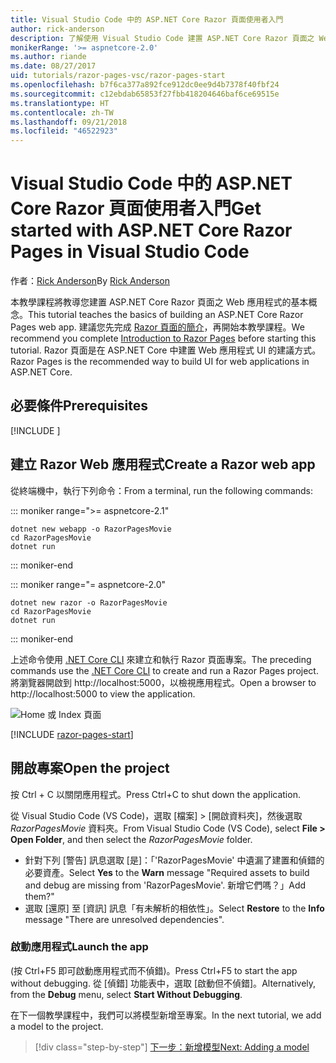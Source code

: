 ```yaml
---
title: Visual Studio Code 中的 ASP.NET Core Razor 頁面使用者入門
author: rick-anderson
description: 了解使用 Visual Studio Code 建置 ASP.NET Core Razor 頁面之 Web 應用程式的基本概念。
monikerRange: '>= aspnetcore-2.0'
ms.author: riande
ms.date: 08/27/2017
uid: tutorials/razor-pages-vsc/razor-pages-start
ms.openlocfilehash: b7f6ca377a892fce912dc0ee9d4b7378f40fbf24
ms.sourcegitcommit: c12ebdab65853f27fbb418204646baf6ce69515e
ms.translationtype: HT
ms.contentlocale: zh-TW
ms.lasthandoff: 09/21/2018
ms.locfileid: "46522923"
---
```

# <a name="get-started-with-aspnet-core-razor-pages-in-visual-studio-code"></a><span data-ttu-id="4bcb5-103">Visual Studio Code 中的 ASP.NET Core Razor 頁面使用者入門</span><span class="sxs-lookup"><span data-stu-id="4bcb5-103">Get started with ASP.NET Core Razor Pages in Visual Studio Code</span></span>

<span data-ttu-id="4bcb5-104">作者：[Rick Anderson](https://twitter.com/RickAndMSFT)</span><span class="sxs-lookup"><span data-stu-id="4bcb5-104">By [Rick Anderson](https://twitter.com/RickAndMSFT)</span></span>

<span data-ttu-id="4bcb5-105">本教學課程將教導您建置 ASP.NET Core Razor 頁面之 Web 應用程式的基本概念。</span><span class="sxs-lookup"><span data-stu-id="4bcb5-105">This tutorial teaches the basics of building an ASP.NET Core Razor Pages web app.</span></span> <span data-ttu-id="4bcb5-106">建議您先完成 [Razor 頁面的簡介](xref:razor-pages/index)，再開始本教學課程。</span><span class="sxs-lookup"><span data-stu-id="4bcb5-106">We recommend you complete [Introduction to Razor Pages](xref:razor-pages/index) before starting this tutorial.</span></span> <span data-ttu-id="4bcb5-107">Razor 頁面是在 ASP.NET Core 中建置 Web 應用程式 UI 的建議方式。</span><span class="sxs-lookup"><span data-stu-id="4bcb5-107">Razor Pages is the recommended way to build UI for web applications in ASP.NET Core.</span></span>

## <a name="prerequisites"></a><span data-ttu-id="4bcb5-108">必要條件</span><span class="sxs-lookup"><span data-stu-id="4bcb5-108">Prerequisites</span></span>

[!INCLUDE [](~/includes/net-core-prereqs-vscode.md)]

## <a name="create-a-razor-web-app"></a><span data-ttu-id="4bcb5-109">建立 Razor Web 應用程式</span><span class="sxs-lookup"><span data-stu-id="4bcb5-109">Create a Razor web app</span></span>

<span data-ttu-id="4bcb5-110">從終端機中，執行下列命令：</span><span class="sxs-lookup"><span data-stu-id="4bcb5-110">From a terminal, run the following commands:</span></span>

::: moniker range=">= aspnetcore-2.1"

```console
dotnet new webapp -o RazorPagesMovie
cd RazorPagesMovie
dotnet run
```

::: moniker-end

::: moniker range="= aspnetcore-2.0"

```console
dotnet new razor -o RazorPagesMovie
cd RazorPagesMovie
dotnet run
```

::: moniker-end

<span data-ttu-id="4bcb5-111">上述命令使用 [.NET Core CLI](https://docs.microsoft.com/dotnet/core/tools/dotnet) 來建立和執行 Razor 頁面專案。</span><span class="sxs-lookup"><span data-stu-id="4bcb5-111">The preceding commands use the [.NET Core CLI](https://docs.microsoft.com/dotnet/core/tools/dotnet) to create and run a Razor Pages project.</span></span> <span data-ttu-id="4bcb5-112">將瀏覽器開啟到 http://localhost:5000，以檢視應用程式。</span><span class="sxs-lookup"><span data-stu-id="4bcb5-112">Open a browser to http://localhost:5000 to view the application.</span></span>

![Home 或 Index 頁面](../razor-pages/razor-pages-start/_static/home.png)

[!INCLUDE [razor-pages-start](../../includes/RP/razor-pages-start.md)]

## <a name="open-the-project"></a><span data-ttu-id="4bcb5-114">開啟專案</span><span class="sxs-lookup"><span data-stu-id="4bcb5-114">Open the project</span></span>

<span data-ttu-id="4bcb5-115">按 Ctrl + C 以關閉應用程式。</span><span class="sxs-lookup"><span data-stu-id="4bcb5-115">Press Ctrl+C to shut down the application.</span></span>

<span data-ttu-id="4bcb5-116">從 Visual Studio Code (VS Code)，選取 [檔案] > [開啟資料夾]，然後選取 *RazorPagesMovie* 資料夾。</span><span class="sxs-lookup"><span data-stu-id="4bcb5-116">From Visual Studio Code (VS Code), select **File > Open Folder**, and then select the *RazorPagesMovie* folder.</span></span>

- <span data-ttu-id="4bcb5-117">針對下列 [警告] 訊息選取 [是]：「'RazorPagesMovie' 中遺漏了建置和偵錯的必要資產。</span><span class="sxs-lookup"><span data-stu-id="4bcb5-117">Select **Yes** to the **Warn** message "Required assets to build and debug are missing from 'RazorPagesMovie'.</span></span> <span data-ttu-id="4bcb5-118">新增它們嗎？」</span><span class="sxs-lookup"><span data-stu-id="4bcb5-118">Add them?"</span></span>
- <span data-ttu-id="4bcb5-119">選取 [還原] 至 [資訊] 訊息「有未解析的相依性」。</span><span class="sxs-lookup"><span data-stu-id="4bcb5-119">Select **Restore** to the **Info** message "There are unresolved dependencies".</span></span>

### <a name="launch-the-app"></a><span data-ttu-id="4bcb5-120">啟動應用程式</span><span class="sxs-lookup"><span data-stu-id="4bcb5-120">Launch the app</span></span>

<span data-ttu-id="4bcb5-121">(按 Ctrl+F5 即可啟動應用程式而不偵錯)。</span><span class="sxs-lookup"><span data-stu-id="4bcb5-121">Press Ctrl+F5 to start the app without debugging.</span></span> <span data-ttu-id="4bcb5-122">從 [偵錯] 功能表中，選取 [啟動但不偵錯]。</span><span class="sxs-lookup"><span data-stu-id="4bcb5-122">Alternatively, from the **Debug** menu, select **Start Without Debugging**.</span></span>

<span data-ttu-id="4bcb5-123">在下一個教學課程中，我們可以將模型新增至專案。</span><span class="sxs-lookup"><span data-stu-id="4bcb5-123">In the next tutorial, we add a model to the project.</span></span> 

> [!div class="step-by-step"]
> [<span data-ttu-id="4bcb5-124">下一步：新增模型</span><span class="sxs-lookup"><span data-stu-id="4bcb5-124">Next: Adding a model</span></span>](xref:tutorials/razor-pages-vsc/model)  
